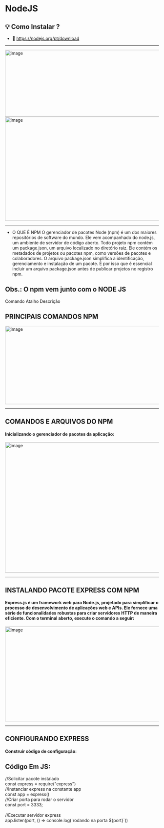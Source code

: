 # NodeJS

## 💡 Como Instalar ?

- 📘  https://nodejs.org/pt/download 

---
<img width="626" height="218" alt="image" src="https://github.com/user-attachments/assets/ff85a9db-8c1c-4967-ad90-01066025705c" />

<img width="626" height="339" alt="image" src="https://github.com/user-attachments/assets/0b1efd47-6e10-4c97-a313-e7a4b24493fa" />


---
- O QUE É NPM
O gerenciador de pacotes Node (npm) é um dos maiores repositórios de software do
mundo. Ele vem acompanhado do node.js, um ambiente de servidor de código aberto.
Todo projeto npm contém um package.json, um arquivo localizado no diretório raiz. Ele
contém os metadados de projetos ou pacotes npm, como versões de pacotes e
colaboradores.
O arquivo package.json simplifica a identificação, gerenciamento e instalação de um
pacote. É por isso que é essencial incluir um arquivo package.json antes de publicar
projetos no registro npm.

Obs.: O npm vem junto com o NODE JS
---

Comando Atalho Descrição


## PRINCIPAIS COMANDOS NPM

<img width="885" height="255" alt="image" src="https://github.com/user-attachments/assets/e4dd60de-9b57-4df5-bee2-d8160fe2b5b8" />


---

## COMANDOS E ARQUIVOS DO NPM
<h4>Inicializando o gerenciador de pacotes da aplicação:</h4>
<img width="722" height="425" alt="image" src="https://github.com/user-attachments/assets/a2d17a34-8669-4dd1-a727-2fd32d36eb6c" />

---

## INSTALANDO PACOTE EXPRESS COM NPM
<h4>Express.js é um framework web para Node.js, projetado para simplificar o processo de desenvolvimento de
aplicações web e APIs. Ele fornece uma série de funcionalidades robustas para criar servidores HTTP de maneira
eficiente. Com o terminal aberto, execute o comando a seguir:</h4>

<img width="726" height="309" alt="image" src="https://github.com/user-attachments/assets/e92b95df-280b-4dcf-9578-468fc2b6ce10" />

---

## CONFIGURANDO EXPRESS
<h4>Construir código de configuração:</h4>

 <h2>Código Em JS:</h2>
//Solicitar pacote instalado <br/>
const express = require("express") <br/>
//Instanciar express na constante app <br/> 
const app = express() <br/> 
//Criar porta para rodar o servidor <br/>
const port = 3333; <br/>
<br/>
//Executar servidor express  <br/>
app.listen(port, () => console.log(`rodando na porta ${port}`))
